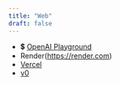 ```yaml
---
title: "Web"
draft: false
---
```


- 💲 [OpenAI Playground](https://platform.openai.com/playground?mode=chat)
- Render(https://render.com)
- [Vercel](https://vercel.com/)
- [v0](https://v0.dev/)
